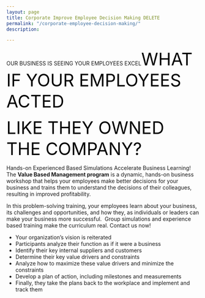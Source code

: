 ```yaml
---
layout: page
title: Corporate Improve Employee Decision Making DELETE
permalink: "/corporate-employee-decision-making/"
description: 

---
```

OUR BUSINESS IS SEEING YOUR EMPLOYEES EXCEL<span style="color: #000; font-size: 45px;">WHAT IF YOUR EMPLOYEES ACTED </span>

<span style="color: #000; font-size: 45px;">LIKE THEY OWNED THE COMPANY?</span>
<p style="text-align: left;">Hands-on Experienced Based Simulations Accelerate Business Learning! The <strong>Value Based Management program</strong> is a dynamic, hands-on business workshop that helps your employees make better decisions for your business and trains them to understand the decisions of their colleagues, resulting in improved profitability.</p>
<p style="text-align: left;">In this problem-solving training, your employees learn about your business, its challenges and opportunities, and how they, as individuals or leaders can make your business more successful.  Group simulations and experience based training make the curriculum real. Contact us now!</p>

<ul>
 	<li style="text-align: left;">Your organization’s vision is reiterated</li>
 	<li style="text-align: left;">Participants analyze their function as if it were a business</li>
 	<li style="text-align: left;">Identify their key internal suppliers and customers</li>
 	<li style="text-align: left;">Determine their key value drivers and constraints</li>
 	<li style="text-align: left;">Analyze how to maximize these value drivers and minimize the constraints</li>
 	<li style="text-align: left;">Develop a plan of action, including milestones and measurements</li>
 	<li style="text-align: left;">Finally, they take the plans back to the workplace and implement and track them</li>
</ul>
<style>div.wpforms-container-full .wpforms-form input, div.wpforms-container-full .wpforms-form button, div.wpforms-container-full .wpforms-form .wpforms-page-button{background:#000!important;}</style>